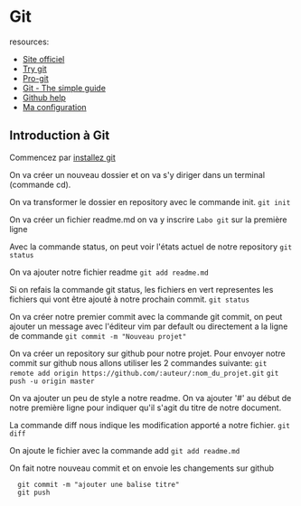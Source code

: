 # Git

resources:
* [Site officiel](http://git-scm.com)
* [Try git](http://try.github.com/)
* [Pro-git](http://git-scm.com/book)
* [Git - The simple guide](http://rogerdudler.github.com/git-guide/)
* [Github help](https://help.github.com/)
* [Ma configuration](https://github.com/alexcp/gitconfig)

## Introduction à Git

Commencez par [installez git](http://git-scm.com/downloads)

On va créer un nouveau dossier et on va s'y diriger dans un terminal (commande cd).

On va transformer le dossier en repository avec le commande init.
`git init`

On va créer un fichier readme.md on va y inscrire `Labo git` sur la première ligne

Avec la commande status, on peut voir l'états actuel de notre repository
`git status`

On va ajouter notre fichier readme
`git add readme.md`

Si on refais la commande git status, les fichiers en vert representes les fichiers qui vont être ajouté à notre prochain commit.
`git status`

On va créer notre premier commit avec la commande git commit, on peut ajouter un message avec l'éditeur vim par default ou directement a la ligne de commande
`git commit -m "Nouveau projet"`

On va créer un repository sur github pour notre projet.
Pour envoyer notre commit sur github nous allons utiliser les 2 commandes suivante:
`git remote add origin https://github.com/:auteur/:nom_du_projet.git`
`git push -u origin master`

On va ajouter un peu de style a notre readme. On va ajouter '#' au début de notre première ligne pour indiquer qu'il s'agit du titre de notre document.

La commande diff nous indique les modification apporté a notre fichier.
`git diff`

On ajoute le fichier avec la commande add
`git add readme.md`

On fait notre nouveau commit et on envoie les changements sur github
```git
  git commit -m "ajouter une balise titre"
  git push
```


